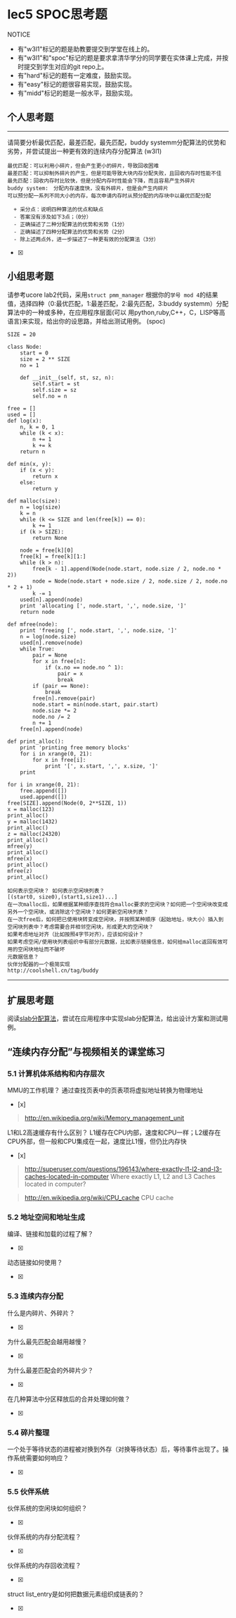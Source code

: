 # lec5 SPOC思考题


NOTICE
- 有"w3l1"标记的题是助教要提交到学堂在线上的。
- 有"w3l1"和"spoc"标记的题是要求拿清华学分的同学要在实体课上完成，并按时提交到学生对应的git repo上。
- 有"hard"标记的题有一定难度，鼓励实现。
- 有"easy"标记的题很容易实现，鼓励实现。
- 有"midd"标记的题是一般水平，鼓励实现。


## 个人思考题
---

请简要分析最优匹配，最差匹配，最先匹配，buddy systemm分配算法的优势和劣势，并尝试提出一种更有效的连续内存分配算法 (w3l1)
```
最优匹配：可以利用小碎片，但会产生更小的碎片，导致回收困难
最差匹配：可以抑制外碎片的产生，但是可能导致大块内存分配失败，且回收内存时性能不佳
最先匹配：回收内存时比较快，但是分配内存时性能会下降，而且容易产生外碎片
buddy system:　分配内存速度快，没有外碎片，但是会产生内碎片
可以预分配一系列不同大小的内存，每次申请内存时从预分配的内存块中以最优匹配分配
```
```
  + 采分点：说明四种算法的优点和缺点
  - 答案没有涉及如下3点；（0分）
  - 正确描述了二种分配算法的优势和劣势（1分）
  - 正确描述了四种分配算法的优势和劣势（2分）
  - 除上述两点外，进一步描述了一种更有效的分配算法（3分）
 ```
- [x]  

>  

## 小组思考题

请参考ucore lab2代码，采用`struct pmm_manager` 根据你的`学号 mod 4`的结果值，选择四种（0:最优匹配，1:最差匹配，2:最先匹配，3:buddy systemm）分配算法中的一种或多种，在应用程序层面(可以 用python,ruby,C++，C，LISP等高语言)来实现，给出你的设思路，并给出测试用例。 (spoc)
```
SIZE = 20

class Node:
    start = 0
    size = 2 ** SIZE
    no = 1
    
    def __init__(self, st, sz, n):
        self.start = st
        self.size = sz
        self.no = n

free = []
used = []
def log(x):
    n, k = 0, 1
    while (k < x):
        n += 1
        k += k
    return n

def min(x, y):
    if (x < y):
        return x
    else:
        return y

def malloc(size):
    n = log(size)
    k = n
    while (k <= SIZE and len(free[k]) == 0):
        k += 1
    if (k > SIZE):
        return None

    node = free[k][0]
    free[k] = free[k][1:]
    while (k > n):
        free[k - 1].append(Node(node.start, node.size / 2, node.no * 2))
        node = Node(node.start + node.size / 2, node.size / 2, node.no * 2 + 1)
        k -= 1
    used[n].append(node)
    print 'allocating [', node.start, ',', node.size, ']'
    return node

def mfree(node):
    print 'freeing [', node.start, ',', node.size, ']'
    n = log(node.size)
    used[n].remove(node)
    while True:
        pair = None
        for x in free[n]:
            if (x.no == node.no ^ 1):
                pair = x
                break
        if (pair == None):
            break
        free[n].remove(pair)
        node.start = min(node.start, pair.start)
        node.size *= 2
        node.no /= 2
        n += 1
    free[n].append(node)

def print_alloc():
    print 'printing free memory blocks'
    for i in xrange(0, 21):
        for x in free[i]:
            print '[', x.start, ',', x.size, ']'
    print

for i in xrange(0, 21):
    free.append([])
    used.append([])
free[SIZE].append(Node(0, 2**SIZE, 1))
x = malloc(123)
print_alloc()
y = malloc(1432)
print_alloc()
z = malloc(24320)
print_alloc()
mfree(y)
print_alloc()
mfree(x)
print_alloc()
mfree(z)
print_alloc()
```


```
如何表示空闲块？ 如何表示空闲块列表？ 
[(start0, size0),(start1,size1)...]
在一次malloc后，如果根据某种顺序查找符合malloc要求的空闲块？如何把一个空闲块改变成另外一个空闲块，或消除这个空闲块？如何更新空闲块列表？
在一次free后，如何把已使用块转变成空闲块，并按照某种顺序（起始地址，块大小）插入到空闲块列表中？考虑需要合并相邻空闲块，形成更大的空闲块？
如果考虑地址对齐（比如按照4字节对齐），应该如何设计？
如果考虑空闲/使用块列表组织中有部分元数据，比如表示链接信息，如何给malloc返回有效可用的空闲块地址而不破坏
元数据信息？
伙伴分配器的一个极简实现
http://coolshell.cn/tag/buddy
```

--- 

## 扩展思考题

阅读[slab分配算法](http://en.wikipedia.org/wiki/Slab_allocation)，尝试在应用程序中实现slab分配算法，给出设计方案和测试用例。

## “连续内存分配”与视频相关的课堂练习

### 5.1 计算机体系结构和内存层次
MMU的工作机理？
 通过查找页表中的页表项将虚拟地址转换为物理地址
- [x]  

>  http://en.wikipedia.org/wiki/Memory_management_unit

L1和L2高速缓存有什么区别？
L1缓存在CPU内部，速度和CPU一样；L2缓存在CPU外部，但一般和CPU集成在一起，速度比L1慢，但仍比内存快
- [x]  

>  http://superuser.com/questions/196143/where-exactly-l1-l2-and-l3-caches-located-in-computer
>  Where exactly L1, L2 and L3 Caches located in computer?

>  http://en.wikipedia.org/wiki/CPU_cache
>  CPU cache

### 5.2 地址空间和地址生成
编译、链接和加载的过程了解？

- [x]  

>  

动态链接如何使用？

- [x]  

>  


### 5.3 连续内存分配
什么是内碎片、外碎片？

- [x]  

>  

为什么最先匹配会越用越慢？

- [x]  

>  

为什么最差匹配会的外碎片少？

- [x]  

>  

在几种算法中分区释放后的合并处理如何做？

- [x]  

>  

### 5.4 碎片整理
一个处于等待状态的进程被对换到外存（对换等待状态）后，等待事件出现了。操作系统需要如何响应？

- [x]  

>  

### 5.5 伙伴系统
伙伴系统的空闲块如何组织？

- [x]  

>  

伙伴系统的内存分配流程？

- [x]  

>  

伙伴系统的内存回收流程？

- [x]  

>  

struct list_entry是如何把数据元素组织成链表的？

- [x]  

>  



